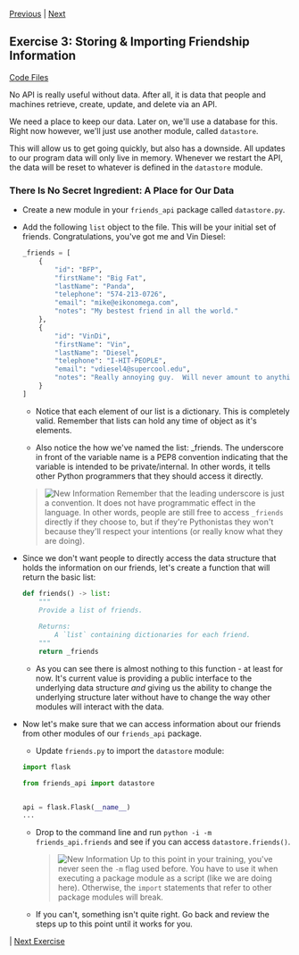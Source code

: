 [Previous](exercise-02.md) |  [Next](exercise-04.md)
## Exercise 3: Storing & Importing Friendship Information
[Code Files](../../training/level-4-creating-web-services/bfp-reference/exercise_02)

No API is really useful without data.  After all, it is data that people and
machines retrieve, create, update, and delete via an API.

We need a place to keep our data.  Later on, we'll use a database for this.
Right now however, we'll just use another module, called `datastore`.

This will allow us to get going quickly, but also has a downside.  All
updates to our program data will only live in memory.  Whenever we restart
the API, the data will be reset to whatever is defined in the `datastore`
module.

### There Is No Secret Ingredient: A Place for Our Data
- Create a new module in your `friends_api` package called `datastore.py`.
- Add the following `list` object to the file.  This will be your initial 
set of friends.  Congratulations, you've got me and Vin Diesel:
    
    ```python
    _friends = [
        {
            "id": "BFP",
            "firstName": "Big Fat",
            "lastName": "Panda",
            "telephone": "574-213-0726",
            "email": "mike@eikonomega.com",
            "notes": "My bestest friend in all the world."
        },
        {
            "id": "VinDi",
            "firstName": "Vin",
            "lastName": "Diesel",
            "telephone": "I-HIT-PEOPLE",
            "email": "vdiesel4@supercool.edu",
            "notes": "Really annoying guy.  Will never amount to anything."
        }
    ]
    ```
        
    - Notice that each element of our list is a dictionary.  This is 
    completely valid.  Remember that lists can hold any time of object 
    as it's elements.
    
    - Also notice the how we've named the list: _friends.  The underscore
    in front of the variable name is a PEP8 convention indicating that
    the variable is intended to be private/internal. In other words, it tells
    other Python programmers that they should access it directly.
    
    > ![New Information](../images/information.png) Remember that the
    > leading underscore is just a convention.  It does not have programmatic
    > effect in the language.  In other words, people are still free to access
    > `_friends` directly if they choose to, but if they're Pythonistas they
    > won't because they'll respect your intentions (or really know what
    > they are doing).
    
- Since we don't want people to directly access the data structure that holds
the information on our friends, let's create a function that will return
the basic list:

    ```python
    def friends() -> list:
        """
        Provide a list of friends.
        
        Returns:
            A `list` containing dictionaries for each friend. 
        """
        return _friends
    
    ```
    
    - As you can see there is almost nothing to this function - at least
    for now.  It's current value is providing a public interface to the
    underlying data structure _and_ giving us the ability to change
    the underlying structure later without have to change the way other 
    modules will interact with the data.
        
- Now let's make sure that we can access information about our friends
from other modules of our `friends_api` package.  
    
    - Update `friends.py` to import the `datastore` module:
    
    ```python
    import flask
    
    from friends_api import datastore
    
    
    api = flask.Flask(__name__)
    ...
    ```

    - Drop to the command line and run `python -i -m friends_api.friends` and 
    see if you can access `datastore.friends()`.  
    
        > ![New Information](../images/information.png) Up to this point in 
        > your training, you've never seen the `-m` flag used before.  You have
        > to use it when executing a package module as a script (like we are doing
        > here).  Otherwise, the `import` statements that refer to other package 
        > modules will break.  
        
    - If you can't, something isn't quite right. Go back and review the steps
    up to this point until it works for you.
    
| [Next Exercise](exercise-04.md)
